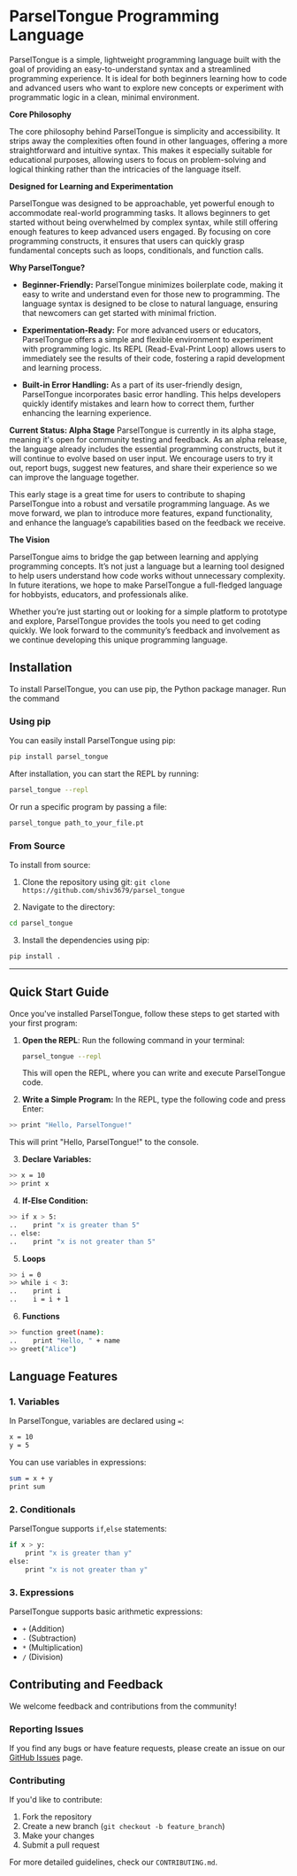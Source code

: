 # ParselTongue Programming Language

ParselTongue is a simple, lightweight programming language built with the goal of providing an easy-to-understand syntax and a streamlined programming experience. It is ideal for both beginners learning how to code and advanced users who want to explore new concepts or experiment with programmatic logic in a clean, minimal environment.

**Core Philosophy**

The core philosophy behind ParselTongue is simplicity and accessibility. It strips away the complexities often found in other languages, offering a more straightforward and intuitive syntax. This makes it especially suitable for educational purposes, allowing users to focus on problem-solving and logical thinking rather than the intricacies of the language itself.

**Designed for Learning and Experimentation**

ParselTongue was designed to be approachable, yet powerful enough to accommodate real-world programming tasks. It allows beginners to get started without being overwhelmed by complex syntax, while still offering enough features to keep advanced users engaged. By focusing on core programming constructs, it ensures that users can quickly grasp fundamental concepts such as loops, conditionals, and function calls.

**Why ParselTongue?**

- **Beginner-Friendly:** ParselTongue minimizes boilerplate code, making it easy to write and understand even for those new to programming. The language syntax is designed to be close to natural language, ensuring that newcomers can get started with minimal friction.

- **Experimentation-Ready:** For more advanced users or educators, ParselTongue offers a simple and flexible environment to experiment with programming logic. Its REPL (Read-Eval-Print Loop) allows users to immediately see the results of their code, fostering a rapid development and learning process.

- **Built-in Error Handling:** As a part of its user-friendly design, ParselTongue incorporates basic error handling. This helps developers quickly identify mistakes and learn how to correct them, further enhancing the learning experience.

**Current Status: Alpha Stage**
ParselTongue is currently in its alpha stage, meaning it's open for community testing and feedback. As an alpha release, the language already includes the essential programming constructs, but it will continue to evolve based on user input. We encourage users to try it out, report bugs, suggest new features, and share their experience so we can improve the language together.

This early stage is a great time for users to contribute to shaping ParselTongue into a robust and versatile programming language. As we move forward, we plan to introduce more features, expand functionality, and enhance the language’s capabilities based on the feedback we receive.

**The Vision**

ParselTongue aims to bridge the gap between learning and applying programming concepts. It’s not just a language but a learning tool designed to help users understand how code works without unnecessary complexity. In future iterations, we hope to make ParselTongue a full-fledged language for hobbyists, educators, and professionals alike.

Whether you’re just starting out or looking for a simple platform to prototype and explore, ParselTongue provides the tools you need to get coding quickly. We look forward to the community’s feedback and involvement as we continue developing this unique programming language.

## Installation
To install ParselTongue, you can use pip, the Python package manager. Run the command 

### Using pip
You can easily install ParselTongue using pip:

```bash
pip install parsel_tongue
```
After installation, you can start the REPL by running:

```bash 
parsel_tongue --repl
```

Or run a specific program by passing a file:

```bash
parsel_tongue path_to_your_file.pt
```

### From Source 
To install from source: 

1. Clone the repository using git: `git clone https://github.com/shiv3679/parsel_tongue`

2. Navigate to the directory:
```bash
cd parsel_tongue
```
3. Install the dependencies using pip:
```bash
pip install .
```

---
## Quick Start Guide

Once you've installed ParselTongue, follow these steps to get started with your first program:

1. **Open the REPL**:
   Run the following command in your terminal:
   ```bash
   parsel_tongue --repl
    ```
    This will open the REPL, where you can write and execute ParselTongue code.

2. **Write a Simple Program:**
In the REPL, type the following code and press Enter:
```bash
>> print "Hello, ParselTongue!"
```
This will print "Hello, ParselTongue!" to the console.
 
 3. **Declare Variables:**

 ```bash
 >> x = 10
>> print x
```

4. **If-Else Condition:**

```bash
>> if x > 5:
..    print "x is greater than 5"
.. else:
..    print "x is not greater than 5"
```

5. **Loops**
```bash
>> i = 0
>> while i < 3:
..    print i
..    i = i + 1
```

6. **Functions**
```bash
>> function greet(name):
..    print "Hello, " + name
>> greet("Alice")
```
## Language Features

### 1. Variables
In ParselTongue, variables are declared using `=`:
```bash
x = 10
y = 5
```
You can use variables in expressions:

```bash
sum = x + y
print sum
```

### 2. Conditionals

ParselTongue supports `if`,`else` statements:

```bash
if x > y:
    print "x is greater than y"
else:
    print "x is not greater than y"
```
### 3. Expressions

ParselTongue supports basic arithmetic expressions:

- `+` (Addition)
- `-` (Subtraction)
- `*` (Multiplication)
- `/` (Division)

## Contributing and Feedback

We welcome feedback and contributions from the community!

### Reporting Issues
If you find any bugs or have feature requests, please create an issue on our [GitHub Issues](https://github.com/shiv3679/parsel_tongue/issues) page.

### Contributing
If you'd like to contribute:
1. Fork the repository
2. Create a new branch (`git checkout -b feature_branch`)
3. Make your changes
4. Submit a pull request

For more detailed guidelines, check our `CONTRIBUTING.md`.